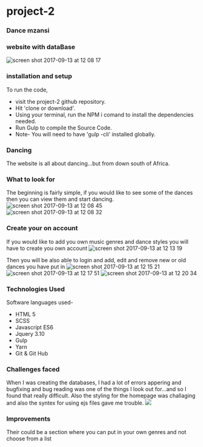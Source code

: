 # project-2

### Dance mzansi

### website with dataBase


![screen shot 2017-09-13 at 12 08 17](https://user-images.githubusercontent.com/27218761/30374337-84126db2-987c-11e7-8896-e3cce68e8b7c.png)



### installation and setup

To run the code,

* visit the project-2 github repository.
* Hit 'clone or download'.
* Using your terminal, run the NPM i comand to install the dependencies needed.
* Run Gulp to compile the  Source Code.
* Note- You will need to have 'gulp -cli' installed globally. 



### Dancing

The website is all about dancing...but from down south of Africa. 

### What to look for 

The beginning is fairly simple, if you would like to see some of the dances then you can view them and start dancing.
![screen shot 2017-09-13 at 12 08 45](https://user-images.githubusercontent.com/27218761/30374405-c5da39a0-987c-11e7-85b3-878d33789435.png)
![screen shot 2017-09-13 at 12 08 32](https://user-images.githubusercontent.com/27218761/30374435-dafced28-987c-11e7-83bb-5f28f4618b86.png)



### Create your on account

If you would like to add you own music genres and dance styles you will have to create you own account
![screen shot 2017-09-13 at 12 13 19](https://user-images.githubusercontent.com/27218761/30374468-f711e72a-987c-11e7-9984-d02129fe5723.png)

Then you will be also able to login and add, edit and remove new or old dances you have put in 
![screen shot 2017-09-13 at 12 15 21](https://user-images.githubusercontent.com/27218761/30374563-47aeb820-987d-11e7-9cc4-dcfaba215a6b.png)
![screen shot 2017-09-13 at 12 17 51](https://user-images.githubusercontent.com/27218761/30374662-97ab121a-987d-11e7-864a-e0b254253acc.png)
![screen shot 2017-09-13 at 12 20 34](https://user-images.githubusercontent.com/27218761/30374767-f9ea97f2-987d-11e7-96cd-9590a72ccf63.png)



### Technologies Used 

Software languages used-

* HTML 5
* SCSS
* Javascript ES6
* Jquery 3.10
* Gulp
* Yarn
* Git & Git Hub


### Challenges faced
When I was creating the databases, I had a lot of errors appering and bugfixing and bug reading was one of the things I look out for...and so I found that really difficult. Also the styling for the homepage was challaging and also the syntex for using ejs files gave me trouble.
![](public/assets/screenshot-5.png)


### Improvements
Their could be a section where you can put in your own genres and not choose from a list
